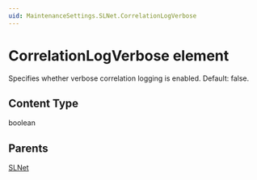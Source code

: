 ```yaml
---
uid: MaintenanceSettings.SLNet.CorrelationLogVerbose
---
```


# CorrelationLogVerbose element

Specifies whether verbose correlation logging is enabled. Default: false.

## Content Type

boolean

## Parents

[SLNet](xref:MaintenanceSettings.SLNet)
